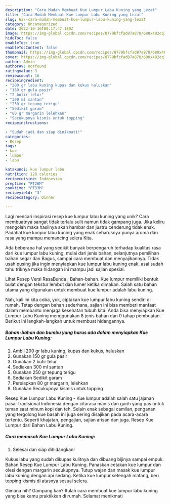 ```yaml
---
description: "Cara Mudah Membuat Kue Lumpur Labu Kuning yang Lezat"
title: "Cara Mudah Membuat Kue Lumpur Labu Kuning yang Lezat"
slug: 627-cara-mudah-membuat-kue-lumpur-labu-kuning-yang-lezat
category: Uncategorized
date: 2022-10-16T00:17:47.180Z
image: https://img-global.cpcdn.com/recipes/8779bfcfad87a870/680x482cq70/kue-lumpur-labu-kuning-foto-resep-utama.jpg
hideToc: false
enableToc: true
enableTocContent: false
thumbnail: https://img-global.cpcdn.com/recipes/8779bfcfad87a870/680x482cq70/kue-lumpur-labu-kuning-foto-resep-utama.jpg
cover: https://img-global.cpcdn.com/recipes/8779bfcfad87a870/680x482cq70/kue-lumpur-labu-kuning-foto-resep-utama.jpg
author: Admin
authorAv: notfound
ratingvalue: 3
reviewcount: 16
recipeingredient:
- "200 gr labu kuning kupas dan kukus haluskan"
- "150 gr gula pasir"
- "2 butir telur"
- "300 ml santan"
- "250 gr tepung terigu"
- "Sedikit garam"
- "80 gr margarin lelehkan"
- "Secukupnya kismis untuk topping"
recipeinstructions:

- "Sudah jadi dan siap dinikmati!"
categories:
- Resep
tags:
- kue
- lumpur
- labu

katakunci: kue lumpur labu 
nutrition: 128 calories
recipecuisine: Indonesian
preptime: "PT26M"
cooktime: "PT33M"
recipeyield: "3"
recipecategory: Dinner

---
```





Lagi mencari inspirasi resep kue lumpur labu kuning yang unik? Cara membuatnya sangat tidak terlalu sulit namun tidak gampang juga. Jika keliru mengolah maka hasilnya akan hambar dan justru cenderung tidak enak. Padahal kue lumpur labu kuning yang enak seharusnya punya aroma dan rasa yang mampu memancing selera Kita.





Ada beberapa hal yang sedikit banyak berpengaruh terhadap kualitas rasa dari kue lumpur labu kuning, mulai dari jenis bahan, selanjutnya pemilihan bahan segar dan Bagus, sampai cara membuat dan menyajikannya. Tidak usah pusing jika ingin menyiapkan kue lumpur labu kuning enak,      asal sudah tahu triknya maka hidangan ini mampu jadi sajian spesial.














Lihat Resep Versi RasaBunda ; Bahan-bahan. Kue lumpur memiliki bentuk bulat dengan tekstur lembut dan lumer ketika dimakan. Salah satu bahan utama yang digunakan untuk membuat kue lumpur adalah labu kuning.






Nah, kali ini kita coba, yuk, ciptakan kue lumpur labu kuning sendiri di rumah. Tetap dengan bahan sederhana, sajian ini bisa memberi manfaat dalam membantu menjaga kesehatan tubuh kita. Anda bisa menyiapkan Kue Lumpur Labu Kuning menggunakan 8 jenis bahan dan 0 tahap pembuatan. Berikut ini langkah-langkah untuk membuat hidangannya.

<!--inarticleads1-->

##### Bahan-bahan dan bumbu yang harus ada dalam menyiapkan Kue Lumpur Labu Kuning:

1. Ambil 200 gr labu kuning, kupas dan kukus, haluskan
1. Gunakan 150 gr gula pasir
1. Gunakan 2 butir telur
1. Sediakan 300 ml santan
1. Gunakan 250 gr tepung terigu
1. Sediakan Sedikit garam
1. Persiapkan 80 gr margarin, lelehkan
1. Gunakan Secukupnya kismis untuk topping


Resep Kue Lumpur Labu Kuning - Kue lumpur adalah salah satu jajanan pasar tradisional Indonesia dengan citarasa manis dan gurih yang pas untuk teman saat minum kopi dan teh. Selain enak sebagai camilan, penganan yang tergolong kue basah ini juga sering disajikan pada acara-acara tertentu. Seperti khajatan, pengajian, sajian arisan dan juga. Resep Kue Lumpur dari Bahan Labu Kuning. 

<!--inarticleads2-->

##### Cara memasak Kue Lumpur Labu Kuning:


1. Selesai dan siap dihidangkan!

Kukus labu yang sudah dikupas kulitnya dan dibuang bijinya sampai empuk. Bahan Resep Kue Lumpur Labu Kuning. Panaskan cetakan kue lumpur dan olesi dengan margarin secukupnya. Tutup wajan dan masak kue lumpur labu kuning dengan api sedang. Ketika kue lumpur setengah matang, beri topping kismis di atasnya sesuai selera. 

Gimana nih? Gampang kan? Itulah cara membuat kue lumpur labu kuning yang bisa kamu praktikkan di rumah. Selamat menikmati
